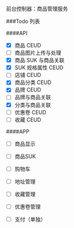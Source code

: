前台控制器：商品管理服务

###Todo 列表

####API
- [X] 商品 CEUD
- [ ] 商品图片上传与处理
- [X] 商品 SUK 与商品关联
- [X] SUK 规格属性 CEUD
- [ ] 店铺 CEUD
- [X] 商品分类 CEUD
- [X] 品牌 CEUD
- [ ] 品牌与商品关联
- [X] 分类与商品关联
- [ ] 优惠卷 CEUD
- [ ] 收藏 CEUD

####APP
- [ ] 商品显示
- [ ] 商品SUK
- [ ] 购物车
- [ ] 地址管理
- [ ] 收藏管理
- [ ] 优惠卷管理
- [ ] 支付（单独）

